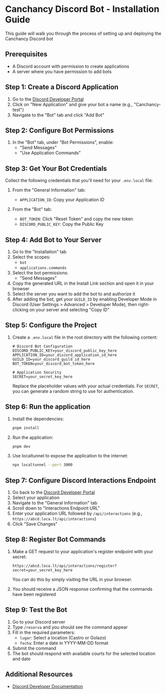 # Canchancy Discord Bot - Installation Guide

This guide will walk you through the process of setting up and deploying the Canchancy Discord bot

## Prerequisites

- A Discord account with permission to create applications
- A server where you have permission to add bots

## Step 1: Create a Discord Application

1. Go to the [Discord Developer Portal](https://discord.com/developers/applications)
2. Click on "New Application" and give your bot a name (e.g., "Canchancy-test")
3. Navigate to the "Bot" tab and click "Add Bot"

## Step 2: Configure Bot Permissions

1. In the "Bot" tab, under "Bot Permissions", enable:
   - "Send Messages"
   - "Use Application Commands"

## Step 3: Get Your Bot Credentials

Collect the following credentials that you'll need for your `.env.local` file:

1. From the "General Information" tab:
   - `APPLICATION_ID`: Copy your Application ID

2. From the "Bot" tab:
   - `BOT_TOKEN`: Click "Reset Token" and copy the new token
   - `DISCORD_PUBLIC_KEY`: Copy the Public Key

## Step 4: Add Bot to Your Server

1. Go to the "Installation" tab
2. Select the scopes:
   - `bot`
   - `applications.commands`
3. Select the bot permissions:
   - "Send Messages"
4. Copy the generated URL in the Install Link section and open it in your browser
5. Select the server you want to add the bot to and authorize it
6. After adding the bot, get your `GUILD_ID` by enabling Developer Mode in Discord (User Settings > Advanced > Developer Mode), then right-clicking on your server and selecting "Copy ID"

## Step 5: Configure the Project

1. Create a `.env.local` file in the root directory with the following content:
   ```
   # Discord Bot Configuration
   DISCORD_PUBLIC_KEY=your_discord_public_key_here
   APPLICATION_ID=your_discord_application_id_here
   GUILD_ID=your_discord_guild_id_here
   BOT_TOKEN=your_discord_bot_token_here

   # Application Security
   SECRET=your_secret_key_here
   ```
   
   Replace the placeholder values with your actual credentials. For `SECRET`, you can generate a random string to use for authentication.

## Step 6: Run the application

1. Install the dependencies:
   ```bash
   pnpm install
   ```

2. Run the application:
   ```bash
   pnpm dev
   ```

3. Use localtunnel to expose the application to the internet:
   ```bash
   npx localtunnel --port 3000
   ```

## Step 7: Configure Discord Interactions Endpoint

1. Go back to the [Discord Developer Portal](https://discord.com/developers/applications)
2. Select your application
3. Navigate to the "General Information" tab
4. Scroll down to "Interactions Endpoint URL"
5. Enter your application URL followed by `/api/interactions` (e.g., `https://abcd.loca.lt/api/interactions`)
6. Click "Save Changes"

## Step 8: Register Bot Commands

1. Make a GET request to your application's register endpoint with your secret:
   ```
   https://abcd.loca.lt/api/interactions/register?secret=your_secret_key_here
   ```
   
   You can do this by simply visiting the URL in your browser.

2. You should receive a JSON response confirming that the commands have been registered

## Step 9: Test the Bot

1. Go to your Discord server
2. Type `/reserva` and you should see the command appear
3. Fill in the required parameters:
   - `lugar`: Select a location (Castro or Golazo)
   - `fecha`: Enter a date in YYYY-MM-DD format
4. Submit the command
5. The bot should respond with available courts for the selected location and date

## Additional Resources

- [Discord Developer Documentation](https://discord.com/developers/docs)